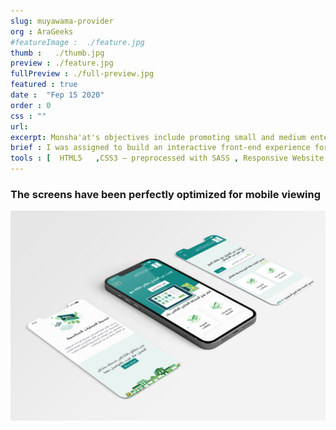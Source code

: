```yaml
---
slug: muyawama-provider
org : AraGeeks
#featureImage :  ./feature.jpg
thumb :   ./thumb.jpg
preview : ./feature.jpg
fullPreview : ./full-preview.jpg
featured : true
date :  "Fep 15 2020"
order : 0
css : ""
url: 
excerpt: Monsha'at's objectives include promoting small and medium enterprises (SMEs) by implementing and supporting programs and projects to promote entrepreneurship and innovation and diversifying sources of financial support for establishments.
brief : I was assigned to build an interactive front-end experience for the Monshaat. The project required solutions that match the detailed designs and interactivity provided by Monshaat. I built the website using jquery JS and Sass Bootstrap..
tools : [  HTML5   ,CSS3 – preprocessed with SASS , Responsive Website Design ,  Asp.net core  - Razor pages , "JavaScript - jquery , swiper , jquery.validate" , Gulp js]
---
```





### **The screens have been perfectly optimized for mobile viewing**

![Monshaat](./responsive.jpg)

<br/><br/>
<br/><br/>